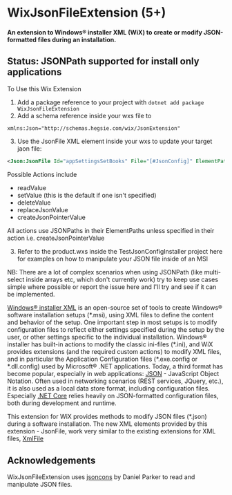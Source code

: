 # WixJsonFileExtension (5+)
#### An extension to Windows&reg; installer XML (WiX) to create or modify JSON-formatted files during an installation.

## Status: JSONPath supported for install only applications

To Use this Wix Extension
1. Add a package reference to your project with `dotnet add package WixJsonFileExtension`
2. Add a schema reference inside your wxs file to 
```xml
xmlns:Json="http://schemas.hegsie.com/wix/JsonExtension"
```
3. Use the JsonFile XML element inside your wxs to update your target jaon file: 
```xml
<Json:JsonFile Id="appSettingsSetBooks" File="[#JsonConfig]" ElementPath="$.store.book" Value="[MY_BOOKS]" Action="replaceJsonValue" />
```

Possible Actions include
 - readValue
 - setValue (this is the default if one isn't specified)
 - deleteValue
 - replaceJsonValue
 - createJsonPointerValue

 All actions use JSONPaths in their ElementPaths unless specified in their action i.e. createJsonPointerValue

3. Refer to the product.wxs inside the TestJsonConfigInstaller project here for examples on how to manipulate your JSON file inside of an MSI

NB: There are a lot of complex scenarios when using JSONPath (like multi-select inside arrays etc, which don't currently work) 
    try to keep use cases simple where possible or report the issue here and I'll try and see if it can be implemented.

[Windows&reg; installer XML](http://wixtoolset.org/) is an open-source set of tools to create Windows® software installation setups (\*.msi), using XML files to define the content and behavior of the setup.
One important step in most setups is to modify configuration files to reflect either settings specified during the setup by the user, or other settings specific to the individual installation.
Windows&reg; installer has built-in actions to modify the classic ini-files (\*.ini), and WiX provides extensions (and the required custom actions) to modify XML files, and in particular the Application Configuration files (\*.exe.config or \*.dll.config) used by Microsoft&reg; .NET applications.
Today, a third format has become popular, especially in web applications: [JSON](https://www.json.org/) - JavaScript Object Notation.
Often used in networking scenarios (REST services, JQuery, etc.), it is also used as a local data store format, including configuration files.
Especially [.NET Core](https://github.com/dotnet/core) relies heavily on JSON-formatted configuration files, both during development and runtime.

This extension for WiX provides methods to modify JSON files (\*.json) during a software installation.
The new XML elements provided by this extension - JsonFile, work very similar to the existing extensions for XML files, [XmlFile](http://wixtoolset.org/documentation/manual/v3/xsd/util/xmlfile.html)

## Acknowledgements
WixJsonFileExtension uses [jsoncons](https://github.com/danielaparker/jsoncons) by Daniel Parker to read and manipulate JSON files.
